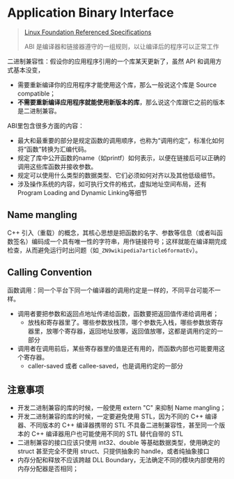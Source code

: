 # Application Binary Interface

> [Linux Foundation Referenced Specifications](https://refspecs.linuxfoundation.org/)
>
> ABI 是编译器和链接器遵守的一组规则，以让编译后的程序可以正常工作

二进制兼容性：假设你的应用程序引用的一个库某天更新了，虽然 API 和调用方式基本没变，

- 需要重新编译你的应用程序才能使用这个库，那么一般说这个库是 Source compatible；
- **不需要重新编译应用程序就能使用新版本的库**，那么说这个库跟它之前的版本是二进制兼容。

ABI里包含很多方面的内容：

- 最大和最重要的部分是规定函数的调用顺序，也称为“调用约定”，标准化如何将“函数”转换为汇编代码。
- 规定了库中公开函数的name（如printf）如何表示，以便在链接后可以正确的调用这些库函数并接收参数。
- 规定可以使用什么类型的数据类型、它们必须如何对齐以及其他低级细节。
- 涉及操作系统的内容，如可执行文件的格式，虚拟地址空间布局，还有Program Loading and Dynamic Linking等细节

## Name mangling

C++ 引入（重载）的概念，其核心思想是把函数的名字、参数等信息（或者叫函数签名）编码成一个具有唯一性的字符串，用作链接符号；这样就能在编译期完成检查，从而避免运行时出问题（如`_ZN9wikipedia7article6formatEv`）。



## Calling Convention

函数调用：同一个平台下同一个编译器的调用约定是一样的，不同平台可能不一样。

- 调用者要把参数和返回点地址传递给函数，函数要把返回值传递给调用者；
  - 放栈和寄存器里了。哪些参数放栈顶，哪个参数先入栈，哪些参数放寄存器里，放哪个寄存器，返回地址放哪，返回值放哪，这都是调用约定的一部分
- 调用者在调用前后，某些寄存器里的值是还有用的，而函数内部也可能要用这个寄存器。
  - caller-saved 或者 callee-saved，也是调用约定的一部分

## 注意事项

- 开发二进制兼容的库的时候，一般使用 extern "C" 来抑制 Name mangling；
- 开发二进制兼容的库的时候，一定要避免使用 STL，因为不同的 C++ 编译器、不同版本的 C++ 编译器携带的 STL 不具备二进制兼容性，甚至同一个版本的 C++ 编译器用户也可能使用不同的 STL 替代自带的 STL
- 二进制兼容的接口应该只使用 int32、double 等基础数据类型，使用确定的 struct 甚至完全不使用 struct、只提供抽象的 handle，或者纯抽象接口
- 内存分配和释放不应该跨越 DLL Boundary，无法确定不同的模块内部使用的内存分配器是否相同；

